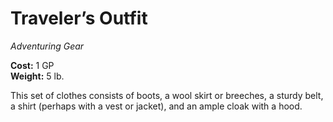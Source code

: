 # Traveler’s Outfit
*Adventuring Gear*

**Cost:** 1 GP  
**Weight:** 5 lb.

This set of clothes consists of boots, a wool skirt or breeches, a sturdy belt, a shirt (perhaps with a vest or jacket), and an ample cloak with a hood.